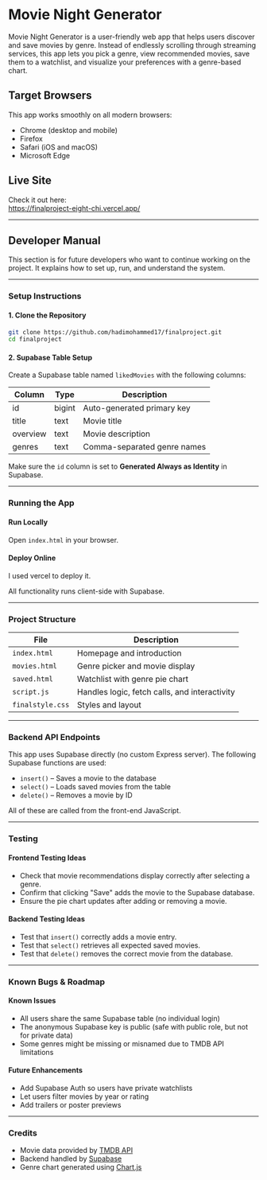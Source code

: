 # Movie Night Generator

Movie Night Generator is a user-friendly web app that helps users discover and save movies by genre. Instead of endlessly scrolling through streaming services, this app lets you pick a genre, view recommended movies, save them to a watchlist, and visualize your preferences with a genre-based chart.

## Target Browsers

This app works smoothly on all modern browsers:

- Chrome (desktop and mobile)
- Firefox
- Safari (iOS and macOS)
- Microsoft Edge

## Live Site

Check it out here:  
https://finalproject-eight-chi.vercel.app/

---

## Developer Manual

This section is for future developers who want to continue working on the project. It explains how to set up, run, and understand the system.

---

### Setup Instructions

#### 1. Clone the Repository

```bash
git clone https://github.com/hadimohammed17/finalproject.git
cd finalproject
```

#### 2. Supabase Table Setup

Create a Supabase table named `likedMovies` with the following columns:

| Column   | Type   | Description                   |
|----------|--------|-------------------------------|
| id       | bigint | Auto-generated primary key    |
| title    | text   | Movie title                   |
| overview | text   | Movie description             |
| genres   | text   | Comma-separated genre names   |

Make sure the `id` column is set to **Generated Always as Identity** in Supabase.

---

### Running the App

#### Run Locally

Open `index.html` in your browser.

#### Deploy Online

I used vercel to deploy it.

All functionality runs client-side with Supabase.

---

### Project Structure

| File             | Description                                   |
|------------------|-----------------------------------------------|
| `index.html`     | Homepage and introduction                     |
| `movies.html`    | Genre picker and movie display                |
| `saved.html`     | Watchlist with genre pie chart                |
| `script.js`      | Handles logic, fetch calls, and interactivity |
| `finalstyle.css` | Styles and layout                             |

---

### Backend API Endpoints

This app uses Supabase directly (no custom Express server). The following Supabase functions are used:

- `insert()` – Saves a movie to the database  
- `select()` – Loads saved movies from the table  
- `delete()` – Removes a movie by ID

All of these are called from the front-end JavaScript.

---

### Testing

#### Frontend Testing Ideas
- Check that movie recommendations display correctly after selecting a genre.
- Confirm that clicking "Save" adds the movie to the Supabase database.
- Ensure the pie chart updates after adding or removing a movie.

#### Backend Testing Ideas 
- Test that `insert()` correctly adds a movie entry.
- Test that `select()` retrieves all expected saved movies.
- Test that `delete()` removes the correct movie from the database.


---

### Known Bugs & Roadmap

#### Known Issues

- All users share the same Supabase table (no individual login)
- The anonymous Supabase key is public (safe with public role, but not for private data)
- Some genres might be missing or misnamed due to TMDB API limitations

#### Future Enhancements

- Add Supabase Auth so users have private watchlists
- Let users filter movies by year or rating
- Add trailers or poster previews

---

### Credits

- Movie data provided by [TMDB API](https://www.themoviedb.org/documentation/api)
- Backend handled by [Supabase](https://supabase.com/)
- Genre chart generated using [Chart.js](https://www.chartjs.org/)
